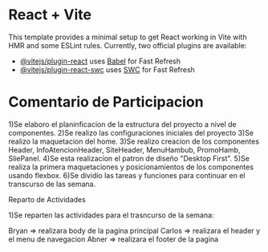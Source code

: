 # React + Vite
This template provides a minimal setup to get React working in Vite with HMR and some ESLint rules.
Currently, two official plugins are available:
- [@vitejs/plugin-react](https://github.com/vitejs/vite-plugin-react/blob/main/packages/plugin-react/README.md) uses [Babel](https://babeljs.io/) for Fast Refresh
- [@vitejs/plugin-react-swc](https://github.com/vitejs/vite-plugin-react-swc) uses [SWC](https://swc.rs/) for Fast Refresh

# Comentario de Participacion
1)Se elaboro el planinficacion de la estructura del proyecto a nivel de componentes.
2)Se realizo las configuraciones iniciales del proyecto
3)Se realizo la maquetacion del home.
3)Se realizo creacion de los componentes Header, InfoAtencionHeader, SiteHeader, MenuHambub, PromoHamb, SliePanel.
4)Se esta realizacion el patron de diseño "Desktop First".
5)Se realiza la primera maquetaciones y posicionamientos de los componentes usando flexbox.
6)Se dividio las tareas y funciones para continuar en el transcurso de las semana.

Reparto de Actividades

1)Se reparten las actividades para el trasncurso de la semana:

Bryan => realizara body de la pagina principal
Carlos => realizara el header y el menu de navegacion
Abner => realizara el footer de la pagina







